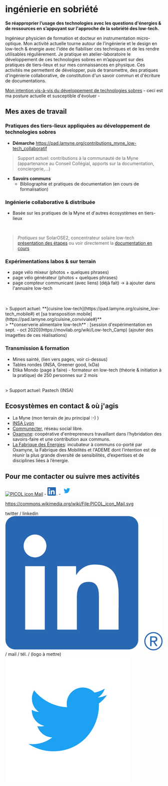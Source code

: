 # ingénierie en sobriété

**Se réapproprier l’usage des technologies avec les questions d'énergies & de ressources en s’appuyant sur l'approche de la sobriété des low-tech.**

Ingénieur physicien de formation et docteur en instrumentation micro-optique. Mon activité actuelle tourne autour de l’ingénierie et le design en low-tech & énergie avec l'idée de fiabiliser ces techniques et de les rendre utilisables régulièrement. Je pratique en atelier-laboratoire le développement de ces technologies sobres en m’appuyant sur des pratiques de tiers-lieux et sur mes connaissances en physique. Ces activités me permettent de développer, puis de transmettre, des pratiques d'ingénierie collaborative, de constitution d'un savoir commun et d'écriture de documentations.

[Mon intention vis-à-vis du développement de technologies sobres](https://pad.lamyne.org/low-tech_intentions_vers_terrains) - ceci est ma posture actuelle et susceptible d'évoluer -

## Mes axes de travail

### Pratiques des tiers-lieux appliquées au développement de technologies sobres
  * **Démarche** 
  https://pad.lamyne.org/contributions_myne_low-tech_collaboratif
  > Support actuel: contributions à la communauté de la Myne<br>
  (appartenance au Conseil Collégial, apports sur la documentation, conciergerie,...)

  * **Savoirs communs**
    * Bibliographie et pratiques de documentation (en cours de formalisation)

### Ingénierie collaborative & distribuée
  * Basée sur les pratiques de la Myne et d'autres écosystèmes en tiers-lieux
<br>

> *Pratiques* sur SolarOSE2, concentrateur solaire low-tech<br>
[présentation des étapes](https://movilab.org/wiki/Concentrateur_solaire) ou voir directement la [documentation en cours](https://pad.lamyne.org/solarOSE2#)

### Expérimentations labos & sur terrain
  - page vélo mixeur (photos + quelques phrases)
  - page vélo générateur (photos + quelques phrases)
  - page compteur communicant (avec liens) (déjà fait) -> à ajouter dans l'annuaire low-tech
<br>
<br>
> Support actuel: **[cuisine low-tech](https://pad.lamyne.org/cuisine_low-tech_mobile#) et [sa transposition mobile](https://pad.lamyne.org/cuisine_conviviale#)**<br>
> **conserverie alimentaire low-tech** : [session d'expérimentation en sept. - oct 2020](https://movilab.org/wiki/Low-tech_Camp)
  (ajouter des imagettes de ces réalisations)

### Transmission & formation
  * Mines sainté, (lien vers pages, voir ci-dessus)
  * Tables rondes (INSA, Greener good, IxDa)
  * Etika Mondo (page à faire) - formateur en low-tech (théorie & initiation à la pratique) de 250 personnes sur 2 mois<br>
  <br>
> Support actuel: Pastech (INSA)

## Ecosystèmes en contact & où j'agis
  * La Myne (mon terrain de jeu principal :-) )
  * [INSA Lyon](https://www.insa-lyon.fr/)
  * [Communecter](https://www.communecter.org/#), réseau social libre.
  * [Oxamyne](https://www.oxamyne.org/): coopérative d'entrepreneurs travaillant dans l’hybridation des savoirs-faire et une contribution aux communs.
  * [La Fabrique des Énergies](https://fabenergies.cc/): incubateur à communs co-porté par Oxamyne, la Fabrique des Mobilités et l'ADEME dont l’intention est de réunir la plus grande diversité de sensibilités, d’expertises et de disciplines liées à l’énergie. 

## Pour me contacter ou suivre mes activités

<a title="PICOL, PIctorial COmmunication Language / CC BY (https://creativecommons.org/licenses/by/3.0)" href="mailto:laurent.em@free.fr"><img width="32" alt="PICOL icon Mail" src="https://upload.wikimedia.org/wikipedia/commons/thumb/8/8b/PICOL_icon_Mail.svg/32px-PICOL_icon_Mail.svg.png"></a> - <img src="LI-In-Bug.png" width="32" title="hover text"> - <img src="Twitter_Logo_Blue.png" width="32" title="hover text">

https://commons.wikimedia.org/wiki/File:PICOL_icon_Mail.svg


twitter / linkedin ![Alt text](LI-In-Bug.png?raw=true "Titleee") / mail / tél. / (logo à mettre)
![Alt text](Twitter_Logo_Blue.png?raw=true "Titleee")
